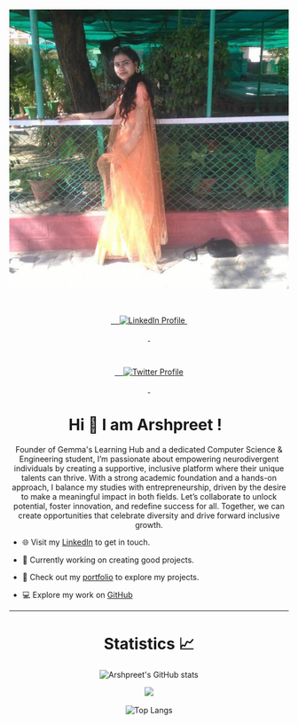 <div id="header" align="center">

  <img src="https://github.com/karshpreet/karshpreet/blob/ARSHPREET-KAUR/WhatsApp%20Image%202024-09-20%20at%206.11.57%20PM.jpeg?raw=true"/>



<div id="badges">

  <a href="https://www.linkedin.com/in/arshpreet-kaur-370462221/">

    <img src="https://img.shields.io/badge/LinkedIn-blue?style=for-the-badge&logo=linkedin&logoColor=white" alt="LinkedIn Profile"/> 

  </a>

  <a href="https://twitter.com/Arshpreet4249">

    <img src="https://img.shields.io/badge/Twitter-blue?style=for-the-badge&logo=twitter&logoColor=white" alt="Twitter Profile"/>

  </a>

</div>



# Hi 👋 I am Arshpreet !  

Founder of Gemma's Learning Hub and a dedicated Computer Science & Engineering student, I’m passionate about empowering neurodivergent individuals by creating a supportive, inclusive platform where their unique talents can thrive. With a strong academic foundation and a hands-on approach, I balance my studies with entrepreneurship, driven by the desire to make a meaningful impact in both fields. Let’s collaborate to unlock potential, foster innovation, and redefine success for all. Together, we can create opportunities that celebrate diversity and drive forward inclusive growth.

</div>



- 🌐 Visit my [LinkedIn](https://www.linkedin.com/in/arshpreet-kaur-370462221/) to get in touch.

- 👋 Currently working on creating good projects.

- 📁 Check out my [portfolio]() to explore my projects.

- 💻 Explore my work on [GitHub](https://github.com/karshpreet)



---



<div align="center">



# Statistics 📈



![Arshpreet's GitHub stats](https://github-readme-stats.vercel.app/api?username=karshpreet&show_icons=true&theme=transparent)

![](https://github-readme-streak-stats.herokuapp.com?user=karshpreet&theme=dark&hide_border=true)

![Top Langs](https://github-readme-stats.vercel.app/api/top-langs/?username=karshpreet&theme=tokyonight)

</div>


